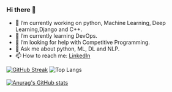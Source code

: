 ### Hi there 👋

<!--
**01anuraganand/01anuraganand** is a ✨ _special_ ✨ repository because its `README.md` (this file) appears on your GitHub profile.

Here are some ideas to get you started:
-->
- 🔭 I’m currently working on python, Machine Learning, Deep Learning,Django and C++.
- 🌱 I’m currently learning DevOps.
- 🤔 I’m looking for help with Competitive Programming.
- 💬 Ask me about python, ML, DL and NLP.
- 📫 How to reach me: [LinkedIn](https://www.linkedin.com/in/01anuraganand/)

<div>

<span> [![GitHub Streak](https://streak-stats.demolab.com?user=01anuraganand)](https://git.io/streak-stats)
 ![Top Langs](https://github-readme-stats.vercel.app/api/top-langs/?username=01anuraganand&layout=compact)</span>
<br><br>
[![Anurag's GitHub stats](https://github-readme-stats.vercel.app/api?username=01anuraganand&show_icons=true)](https://github.com/anuraghazra/github-readme-stats)
</div>
